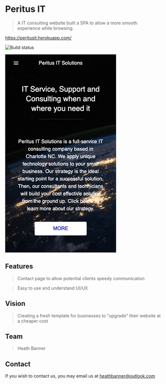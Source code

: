 

# Peritus IT

> A IT consulting website built a SPA to allow a more smooth experience while browsing.

https://peritusit.herokuapp.com/

![Build status](https://img.shields.io/badge/build-passing-brightgreen)

![Screen shot](Homepage.png)

## Features

> Contact page to allow potential clients speedy communication

> Easy to use and understand UI/UX

## Vision

> Creating a fresh template for businesses to "upgrade" their website at a cheaper cost

## Team

> Heath Banner

## Contact

If you wish to contact us, you may email us at heathbanner@outlook.com